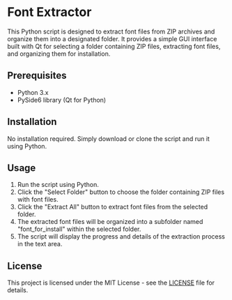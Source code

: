 # Font Extractor

This Python script is designed to extract font files from ZIP archives and organize them into a designated folder. It provides a simple GUI interface built with Qt for selecting a folder containing ZIP files, extracting font files, and organizing them for installation.

## Prerequisites

- Python 3.x
- PySide6 library (Qt for Python)

## Installation

No installation required. Simply download or clone the script and run it using Python.

## Usage

1. Run the script using Python.
2. Click the "Select Folder" button to choose the folder containing ZIP files with font files.
3. Click the "Extract All" button to extract font files from the selected folder.
4. The extracted font files will be organized into a subfolder named "font_for_install" within the selected folder.
5. The script will display the progress and details of the extraction process in the text area.

## License

This project is licensed under the MIT License - see the [LICENSE](LICENSE) file for details.
